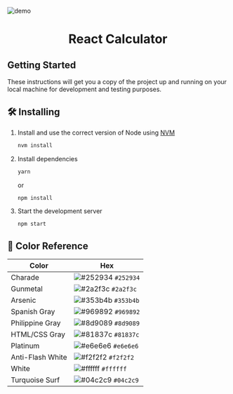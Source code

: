 ![demo](https://i.imgur.com/wNbngSW.png)

<h1 align="center">
  React Calculator
</h1>

## Getting Started <a name = "getting_started"></a>

These instructions will get you a copy of the project up and running on your local machine for development and testing purposes.

## 🛠 Installing

1. Install and use the correct version of Node using [NVM](https://github.com/nvm-sh/nvm)

   ```sh
   nvm install
   ```

2. Install dependencies

   ```sh
   yarn
   ```

   or

   ```sh
   npm install
   ```

3. Start the development server

   ```sh
   npm start
   ```

## 🎨 Color Reference

| Color            | Hex                                                                |
| ---------------- | ------------------------------------------------------------------ |
| Charade          | ![#252934](https://via.placeholder.com/10/252934?text=+) `#252934` |
| Gunmetal         | ![#2a2f3c](https://via.placeholder.com/10/2a2f3c?text=+) `#2a2f3c` |
| Arsenic          | ![#353b4b](https://via.placeholder.com/10/353b4b?text=+) `#353b4b` |
| Spanish Gray     | ![#969892](https://via.placeholder.com/10/969892?text=+) `#969892` |
| Philippine Gray  | ![#8d9089](https://via.placeholder.com/10/8d9089?text=+) `#8d9089` |
| HTML/CSS Gray    | ![#81837c](https://via.placeholder.com/10/81837c?text=+) `#81837c` |
| Platinum         | ![#e6e6e6](https://via.placeholder.com/10/e6e6e6?text=+) `#e6e6e6` |
| Anti-Flash White | ![#f2f2f2](https://via.placeholder.com/10/f2f2f2?text=+) `#f2f2f2` |
| White            | ![#ffffff](https://via.placeholder.com/10/ffffff?text=+) `#ffffff` |
| Turquoise Surf   | ![#04c2c9](https://via.placeholder.com/10/04c2c9?text=+) `#04c2c9` |
